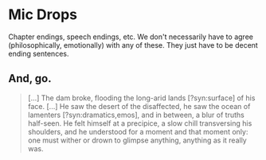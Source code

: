 # Mic Drops

Chapter endings, speech endings, etc. We don't necessarily have to agree (philosophically, emotionally) with any of these. They just have to be decent ending sentences.

## And, go.

> [...] The dam broke, flooding the long-arid lands [?syn:surface] of his face. [...] He saw the desert of the disaffected, he saw the ocean of lamenters [?syn:dramatics,emos], and in between, a blur of truths half-seen. He felt himself at a precipice, a slow chill transversing his shoulders, and he understood for a moment and that moment only: one must wither or drown to glimpse anything, anything as it really was.
